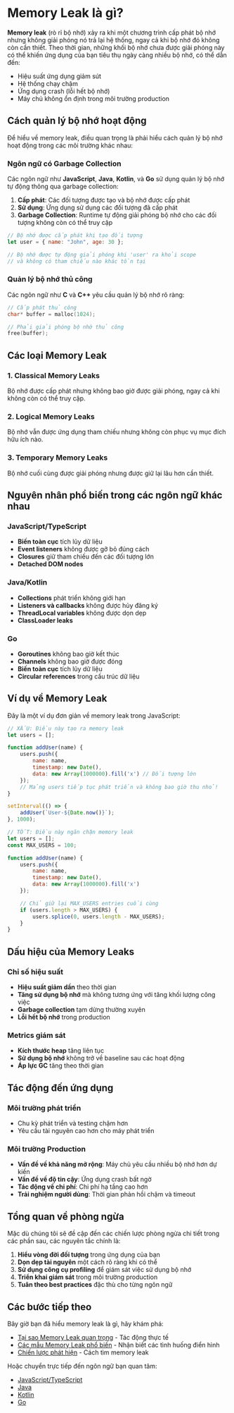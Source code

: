 # Memory Leak là gì?

**Memory leak** (rò rỉ bộ nhớ) xảy ra khi một chương trình cấp phát bộ nhớ nhưng không giải phóng nó trả lại hệ thống, ngay cả khi bộ nhớ đó không còn cần thiết. Theo thời gian, những khối bộ nhớ chưa được giải phóng này có thể khiến ứng dụng của bạn tiêu thụ ngày càng nhiều bộ nhớ, có thể dẫn đến:

- Hiệu suất ứng dụng giảm sút
- Hệ thống chạy chậm
- Ứng dụng crash (lỗi hết bộ nhớ)
- Máy chủ không ổn định trong môi trường production

## Cách quản lý bộ nhớ hoạt động

Để hiểu về memory leak, điều quan trọng là phải hiểu cách quản lý bộ nhớ hoạt động trong các môi trường khác nhau:

### Ngôn ngữ có Garbage Collection

Các ngôn ngữ như **JavaScript**, **Java**, **Kotlin**, và **Go** sử dụng quản lý bộ nhớ tự động thông qua garbage collection:

1. **Cấp phát**: Các đối tượng được tạo và bộ nhớ được cấp phát
2. **Sử dụng**: Ứng dụng sử dụng các đối tượng đã cấp phát
3. **Garbage Collection**: Runtime tự động giải phóng bộ nhớ cho các đối tượng không còn có thể truy cập

```javascript
// Bộ nhớ được cấp phát khi tạo đối tượng
let user = { name: "John", age: 30 };

// Bộ nhớ được tự động giải phóng khi 'user' ra khỏi scope
// và không có tham chiếu nào khác tồn tại
```

### Quản lý bộ nhớ thủ công

Các ngôn ngữ như **C** và **C++** yêu cầu quản lý bộ nhớ rõ ràng:

```c
// Cấp phát thủ công
char* buffer = malloc(1024);

// Phải giải phóng bộ nhớ thủ công
free(buffer);
```

## Các loại Memory Leak

### 1. **Classical Memory Leaks**

Bộ nhớ được cấp phát nhưng không bao giờ được giải phóng, ngay cả khi không còn có thể truy cập.

### 2. **Logical Memory Leaks**

Bộ nhớ vẫn được ứng dụng tham chiếu nhưng không còn phục vụ mục đích hữu ích nào.

### 3. **Temporary Memory Leaks**

Bộ nhớ cuối cùng được giải phóng nhưng được giữ lại lâu hơn cần thiết.

## Nguyên nhân phổ biến trong các ngôn ngữ khác nhau

### JavaScript/TypeScript

- **Biến toàn cục** tích lũy dữ liệu
- **Event listeners** không được gỡ bỏ đúng cách
- **Closures** giữ tham chiếu đến các đối tượng lớn
- **Detached DOM nodes**

### Java/Kotlin

- **Collections** phát triển không giới hạn
- **Listeners và callbacks** không được hủy đăng ký
- **ThreadLocal variables** không được dọn dẹp
- **ClassLoader leaks**

### Go

- **Goroutines** không bao giờ kết thúc
- **Channels** không bao giờ được đóng
- **Biến toàn cục** tích lũy dữ liệu
- **Circular references** trong cấu trúc dữ liệu

## Ví dụ về Memory Leak

Đây là một ví dụ đơn giản về memory leak trong JavaScript:

```javascript
// XẤU: Điều này tạo ra memory leak
let users = [];

function addUser(name) {
    users.push({
        name: name,
        timestamp: new Date(),
        data: new Array(1000000).fill('x') // Đối tượng lớn
    });
    // Mảng users tiếp tục phát triển và không bao giờ thu nhỏ!
}

setInterval(() => {
    addUser(`User-${Date.now()}`);
}, 1000);
```

```javascript
// TỐT: Điều này ngăn chặn memory leak
let users = [];
const MAX_USERS = 100;

function addUser(name) {
    users.push({
        name: name,
        timestamp: new Date(),
        data: new Array(1000000).fill('x')
    });

    // Chỉ giữ lại MAX_USERS entries cuối cùng
    if (users.length > MAX_USERS) {
        users.splice(0, users.length - MAX_USERS);
    }
}
```

## Dấu hiệu của Memory Leaks

### Chỉ số hiệu suất

- **Hiệu suất giảm dần** theo thời gian
- **Tăng sử dụng bộ nhớ** mà không tương ứng với tăng khối lượng công việc
- **Garbage collection** tạm dừng thường xuyên
- **Lỗi hết bộ nhớ** trong production

### Metrics giám sát

- **Kích thước heap** tăng liên tục
- **Sử dụng bộ nhớ** không trở về baseline sau các hoạt động
- **Áp lực GC** tăng theo thời gian

## Tác động đến ứng dụng

### Môi trường phát triển

- Chu kỳ phát triển và testing chậm hơn
- Yêu cầu tài nguyên cao hơn cho máy phát triển

### Môi trường Production

- **Vấn đề về khả năng mở rộng**: Máy chủ yêu cầu nhiều bộ nhớ hơn dự kiến
- **Vấn đề về độ tin cậy**: Ứng dụng crash bất ngờ
- **Tác động về chi phí**: Chi phí hạ tầng cao hơn
- **Trải nghiệm người dùng**: Thời gian phản hồi chậm và timeout

## Tổng quan về phòng ngừa

Mặc dù chúng tôi sẽ đề cập đến các chiến lược phòng ngừa chi tiết trong các phần sau, các nguyên tắc chính là:

1. **Hiểu vòng đời đối tượng** trong ứng dụng của bạn
2. **Dọn dẹp tài nguyên** một cách rõ ràng khi có thể
3. **Sử dụng công cụ profiling** để giám sát việc sử dụng bộ nhớ
4. **Triển khai giám sát** trong môi trường production
5. **Tuân theo best practices** đặc thù cho từng ngôn ngữ

## Các bước tiếp theo

Bây giờ bạn đã hiểu memory leak là gì, hãy khám phá:

- [Tại sao Memory Leak quan trọng](/vi/introduction/why-it-matters) - Tác động thực tế
- [Các mẫu Memory Leak phổ biến](/vi/introduction/common-patterns) - Nhận biết các tình huống điển hình
- [Chiến lược phát hiện](/vi/detection/strategies) - Cách tìm memory leak

Hoặc chuyển trực tiếp đến ngôn ngữ bạn quan tâm:

- [JavaScript/TypeScript](/vi/languages/javascript)
- [Java](/vi/languages/java)
- [Kotlin](/vi/languages/kotlin)
- [Go](/vi/languages/go)
